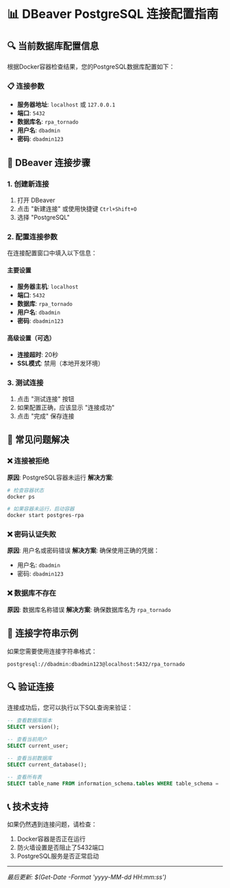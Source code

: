 # 📊 DBeaver PostgreSQL 连接配置指南

## 🔍 当前数据库配置信息

根据Docker容器检查结果，您的PostgreSQL数据库配置如下：

### 📋 连接参数
- **服务器地址**: `localhost` 或 `127.0.0.1`
- **端口**: `5432`
- **数据库名**: `rpa_tornado`
- **用户名**: `dbadmin`
- **密码**: `dbadmin123`

## 🚀 DBeaver 连接步骤

### 1. 创建新连接
1. 打开 DBeaver
2. 点击 "新建连接" 或使用快捷键 `Ctrl+Shift+O`
3. 选择 "PostgreSQL"

### 2. 配置连接参数
在连接配置窗口中填入以下信息：

#### 主要设置
- **服务器主机**: `localhost`
- **端口**: `5432`
- **数据库**: `rpa_tornado`
- **用户名**: `dbadmin`
- **密码**: `dbadmin123`

#### 高级设置（可选）
- **连接超时**: 20秒
- **SSL模式**: 禁用（本地开发环境）

### 3. 测试连接
1. 点击 "测试连接" 按钮
2. 如果配置正确，应该显示 "连接成功"
3. 点击 "完成" 保存连接

## 🔧 常见问题解决

### ❌ 连接被拒绝
**原因**: PostgreSQL容器未运行
**解决方案**:
```bash
# 检查容器状态
docker ps

# 如果容器未运行，启动容器
docker start postgres-rpa
```

### ❌ 密码认证失败
**原因**: 用户名或密码错误
**解决方案**: 确保使用正确的凭据：
- 用户名: `dbadmin`
- 密码: `dbadmin123`

### ❌ 数据库不存在
**原因**: 数据库名称错误
**解决方案**: 确保数据库名为 `rpa_tornado`

## 📝 连接字符串示例

如果您需要使用连接字符串格式：
```
postgresql://dbadmin:dbadmin123@localhost:5432/rpa_tornado
```

## 🔍 验证连接

连接成功后，您可以执行以下SQL查询来验证：
```sql
-- 查看数据库版本
SELECT version();

-- 查看当前用户
SELECT current_user;

-- 查看当前数据库
SELECT current_database();

-- 查看所有表
SELECT table_name FROM information_schema.tables WHERE table_schema = 'public';
```

## 📞 技术支持

如果仍然遇到连接问题，请检查：
1. Docker容器是否正在运行
2. 防火墙设置是否阻止了5432端口
3. PostgreSQL服务是否正常启动

---
*最后更新: $(Get-Date -Format 'yyyy-MM-dd HH:mm:ss')*